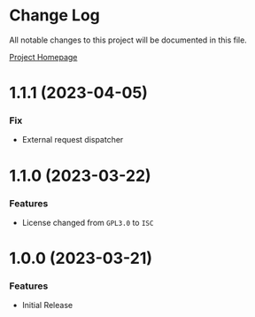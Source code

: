 # Change Log

All notable changes to this project will be documented in this file.

[Project Homepage](https://developers.kameleoon.com/javascript-sdk.html)

# 1.1.1 (2023-04-05)


### Fix

* External request dispatcher

# 1.1.0 (2023-03-22)


### Features 

- License changed from `GPL3.0` to `ISC`

# 1.0.0 (2023-03-21)


### Features

* Initial Release
